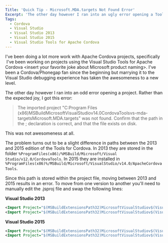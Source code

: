```yaml
---
Title: 'Quick Tip - Microsoft.MDA.targets Not Found Error'
Excerpt: 'The other day however I ran into an ugly error opening a Tools for Apache Cordova project:  "The imported project C:\Program Files (x86)\MSBuild\Microsoft\VisualStudio\v14.0\CordovaTools\vs-mda-targets\Microsoft.MDA.targets was not found". Here is the workaround for this error. '
Tags:
  - Cordova
  - Visual Studio
  - Visual Studio 2013
  - Visual Studio 2015
  - Visual Studio Tools for Apache Cordova
---
```

I've been doing a lot more work with Apache Cordova projects, specifically  I've been working on projects using the Visual Studio Tools for Apache Cordova <insert your favorite joke about Microsoft product naming>. I've been a Cordova/Phonegap fan since the beginning but marrying it to the Visual Studio debugging experience has taken the awesomeness to a new level.

The other day however I ran into an odd error opening a project. Rather than the expected joy, I got this error:

> The imported project "C:Program Files (x86)MSBuildMicrosoftVisualStudiov14.0CordovaToolsvs-mda-targetsMicrosoft.MDA.targets" was not found. Confirm that the path in the <Import>; declaration is correct, and that the file exists on disk.

This was not awesomeness at all.

The problem turns out to be a slight difference in paths between the 2013 and 2015 edition of the Tools for Cordova. In 2013 they are stored in the folder `%ProgramFiles(x86)/%MSBuild/Microsoft/Visual Studio/v12.0/CordovaTools`. In 2015 they are installed in `%ProgramFiles(x86)%/MSBuild/Microsoft/VisualStudio/v14.0/ApacheCordovaTools`.

Since this path is stored within the project file, moving between 2013 and 2015 results in an error. To move from one version to another you'll need to manually edit the .jsproj file and swap the following lines:

**Visual Studio 2013**

```xml
<Import Project="$(MSBuildExtensionsPath32)MicrosoftVisualStudiov$(VisualStudioVersion)CordovaToolsvs-mda-targetsMicrosoft.MDA.targets" />
<Import Project="$(MSBuildExtensionsPath32)MicrosoftVisualStudiov$(VisualStudioVersion)CordovaToolsvs-mda-targetsMicrosoft.TypeScript.MDA.targets" />
```

**Visual Studio 2015**

```xml
<Import Project="$(MSBuildExtensionsPath32)MicrosoftVisualStudiov$(VisualStudioVersion)ApacheCordovaToolsvs-mda-targetsMicrosoft.MDA.targets" />
<Import Project="$(MSBuildExtensionsPath32)MicrosoftVisualStudiov$(VisualStudioVersion)ApacheCordovaToolsvs-mda-targetsMicrosoft.TypeScript.MDA.targets" />
```